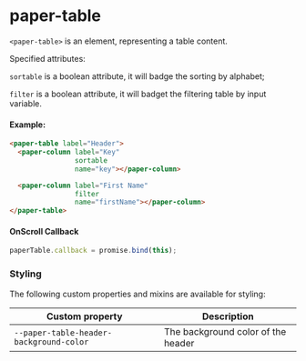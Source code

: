 # paper-table

`<paper-table>` is an element, representing a table content.
 
Specified attributes:

`sortable` is a boolean attribute, it will badge the sorting by alphabet;

`filter` is a boolean attribute, it will badget the filtering table by input variable.

#### Example:
```html
<paper-table label="Header">
  <paper-column label="Key"
                sortable
                name="key"></paper-column>

  <paper-column label="First Name"
                filter
                name="firstName"></paper-column>
</paper-table>
```

#### OnScroll Callback
```js
paperTable.callback = promise.bind(this);
```

### Styling

The following custom properties and mixins are available for styling:

Custom property | Description 
----------------|-------------
`--paper-table-header-background-color` | The background color of the header 
